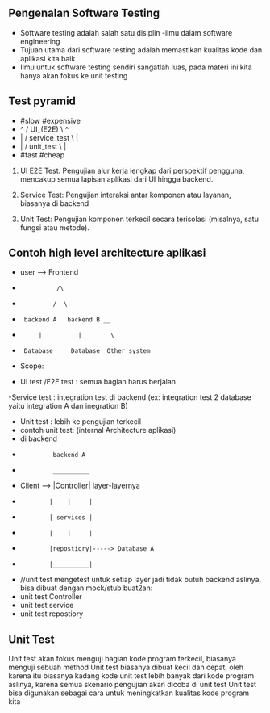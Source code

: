  ## Pengenalan Software Testing

- Software testing adalah salah satu disiplin -ilmu dalam software engineering
- Tujuan utama dari software testing adalah memastikan kualitas kode dan aplikasi kita 
baik
- Ilmu untuk software testing sendiri sangatlah luas, pada materi ini kita hanya akan fokus ke unit testing

 ## Test pyramid 

- #slow                       #expensive
-   ^      /  UI_(E2E)  \        ^
-   |     / service_test \       |
-   |    /    unit_test   \      |
- #fast                         #cheap

1. UI E2E Test: Pengujian alur kerja lengkap dari perspektif pengguna, mencakup semua lapisan aplikasi dari UI hingga backend.

2. Service Test: Pengujian interaksi antar komponen atau layanan, biasanya di backend

3. Unit Test: Pengujian komponen terkecil secara terisolasi (misalnya, satu fungsi atau metode).


 ## Contoh high level architecture aplikasi


-   user --> Frontend
-               /\
-              /  \
-      backend A   backend B __
-          |          |        \
-      Database     Database  Other system

- Scope: 

- UI test /E2E test : semua bagian harus berjalan

-Service test : integration test di backend (ex: integration test 2 database yaitu integration A dan inegration B)

- Unit test : lebih ke pengujian terkecil
- contoh unit test:  (internal Architecture aplikasi)
- di backend
-              backend A
-              __________
- Client -->  |Controller|  layer-layernya
-             |    |     |
-             | services |
-             |    |     |
-             |repostiory|-----> Database A
-             |__________|

- //unit test mengetest untuk setiap layer jadi tidak butuh backend aslinya, bisa dibuat dengan mock/stub buat2an:
- unit test Controller
- unit test service
- unit test repostiory

## Unit Test

Unit test akan fokus menguji bagian kode program terkecil, biasanya menguji sebuah method
Unit test biasanya dibuat kecil dan cepat, oleh karena itu biasanya kadang kode unit test lebih banyak dari kode program aslinya, karena semua skenario pengujian akan dicoba di unit test
Unit test bisa digunakan sebagai cara untuk meningkatkan kualitas kode program kita

